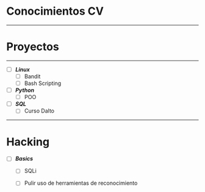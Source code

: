# Conocimientos CV

---
# Proyectos

---
- [ ] ***Linux***
	- [ ] Bandit
	- [ ] Bash Scripting
- [ ] ***Python***
	- [ ] POO
- [ ] ***SQL***
	- [ ] Curso Dalto
---
# Hacking
- [ ] ***Basics***
	- [ ] SQLi
	- [ ] Pulir uso de herramientas de reconocimiento
	